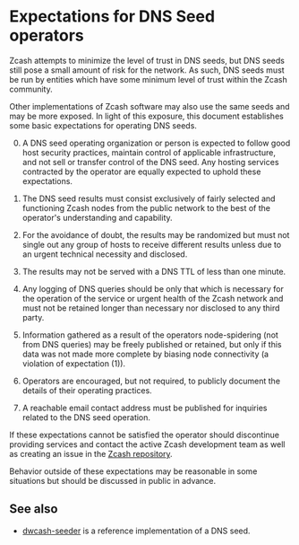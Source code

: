 Expectations for DNS Seed operators
====================================

Zcash attempts to minimize the level of trust in DNS seeds,
but DNS seeds still pose a small amount of risk for the network.
As such, DNS seeds must be run by entities which have some minimum
level of trust within the Zcash community.

Other implementations of Zcash software may also use the same
seeds and may be more exposed. In light of this exposure, this
document establishes some basic expectations for operating DNS seeds.

0. A DNS seed operating organization or person is expected to follow good
host security practices, maintain control of applicable infrastructure,
and not sell or transfer control of the DNS seed. Any hosting services
contracted by the operator are equally expected to uphold these expectations.

1. The DNS seed results must consist exclusively of fairly selected and
functioning Zcash nodes from the public network to the best of the
operator's understanding and capability.

2. For the avoidance of doubt, the results may be randomized but must not
single out any group of hosts to receive different results unless due to an
urgent technical necessity and disclosed.

3. The results may not be served with a DNS TTL of less than one minute.

4. Any logging of DNS queries should be only that which is necessary
for the operation of the service or urgent health of the Zcash
network and must not be retained longer than necessary nor disclosed
to any third party.

5. Information gathered as a result of the operators node-spidering
(not from DNS queries) may be freely published or retained, but only
if this data was not made more complete by biasing node connectivity
(a violation of expectation (1)).

6. Operators are encouraged, but not required, to publicly document the
details of their operating practices.

7. A reachable email contact address must be published for inquiries
related to the DNS seed operation.

If these expectations cannot be satisfied the operator should discontinue
providing services and contact the active Zcash development team as well as
creating an issue in the [Zcash repository](https://github.com/dwcash/dwcash).

Behavior outside of these expectations may be reasonable in some
situations but should be discussed in public in advance.

See also
----------
- [dwcash-seeder](https://github.com/dwcash/dwcash-seeder) is a reference
  implementation of a DNS seed.
